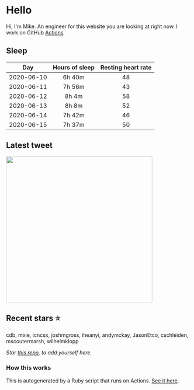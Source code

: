 # Hello
Hi, I'm Mike. An engineer for this website you are looking at right now. I work on GitHub [Actions](https://github.com/features/actions).

## Sleep
|Day|Hours of sleep|Resting heart rate|
|:-:|:-:|:-:|
|2020-06-10|6h 40m|48|
|2020-06-11|7h 56m|43|
|2020-06-12|8h 4m|58|
|2020-06-13|8h 8m|52|
|2020-06-14|7h 42m|46|
|2020-06-15|7h 37m|50|

## Latest tweet
[<img src="https://hcti.io/v1/image/cdc8dd6e-919d-417d-b23e-7f1c21785ea7" width="400">](https://twitter.com/mscccc/status/1271833482520494081)

## Recent stars ⭐️
cdb, mxie, icncsx, joshmgross, iheanyi, andymckay, JasonEtco, cschleiden, mscoutermarsh, wilhelmklopp

*Star [this repo](https://github.com/mscoutermarsh/mscoutermarsh), to add yourself here.*

### How this works
This is autogenerated by a Ruby script that runs on Actions. [See it here](https://github.com/mscoutermarsh/mscoutermarsh).

